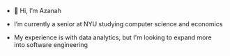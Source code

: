 - 👋 Hi, I’m Azanah


- I’m currently a senior at NYU studying computer science and economics
- My experience is with data analytics, but I'm looking to expand more into software engineering 



